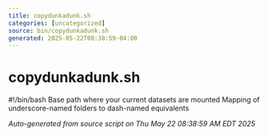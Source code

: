 ```yaml
---
title: copydunkadunk.sh
categories: [uncategorized]
source: bin/copydunkadunk.sh
generated: 2025-05-22T08:38:59-04:00
---
```


# copydunkadunk.sh

#!/bin/bash
Base path where your current datasets are mounted
Mapping of underscore-named folders to dash-named equivalents

_Auto-generated from source script on Thu May 22 08:38:59 AM EDT 2025_
